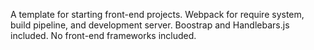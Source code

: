 A template for starting front-end projects. Webpack for require system, build
pipeline, and development server. Boostrap and Handlebars.js included. No
front-end frameworks included.
